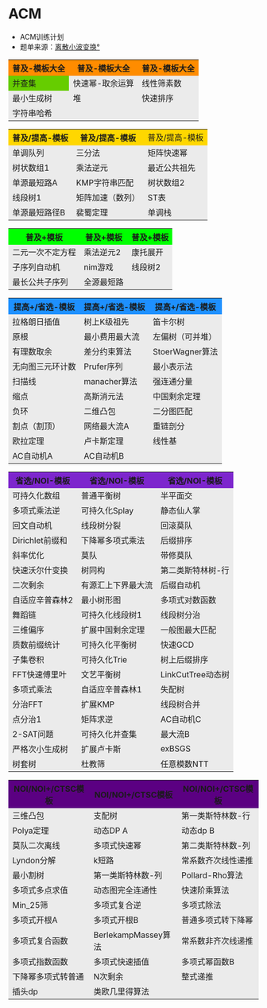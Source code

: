 # ACM
- ACM训练计划
- 题单来源：[离散小波变换°](https://www.luogu.com.cn/user/68344)
<table>
	<tr>
		<th bgcolor=FF8C00>普及-模板大全</th>
		<th bgcolor=FF8C00>普及-模板大全</th>
		<th bgcolor=FF8C00>普及-模板大全</th>
	</tr>
	<tr>
		<td bgcolor=66CD00>并查集</td>
		<td bgcolor=EBEBEB>快速幂-取余运算</td>
		<td bgcolor=EBEBEB>线性筛素数</td>
	</tr>
	<tr>
		<td bgcolor=EBEBEB>最小生成树</td>
		<td bgcolor=EBEBEB>堆</td>
		<td bgcolor=EBEBEB>快速排序</td>
	</tr>
	<tr>
		<td bgcolor=EBEBEB>字符串哈希</td>
		<td bgcolor=EBEBEB></td>
		<td bgcolor=EBEBEB></td>
	</tr>
</table>


<table>
	<tr>
		<th bgcolor=FFD700>普及/提高-模板</th>
		<th bgcolor=FFD700>普及/提高-模板</th>
		<td bgcolor=FFD700>普及/提高-模板</td>
	</tr>
	<tr>
		<td bgcolor=EBEBEB>单调队列</td>
		<td bgcolor=EBEBEB>三分法</td>
		<td bgcolor=EBEBEB>矩阵快速幂</td>
	</tr>
	<tr>
		<td bgcolor=EBEBEB>树状数组1</td>
		<td bgcolor=EBEBEB>乘法逆元</td>
		<td bgcolor=EBEBEB>最近公共祖先</td>
	</tr>
	<tr>
		<td bgcolor=EBEBEB>单源最短路A</td>
		<td bgcolor=EBEBEB>KMP字符串匹配</td>
		<td bgcolor=EBEBEB>树状数组2</td>
	</tr>
	<tr>
		<td bgcolor=EBEBEB>线段树1</td>
		<td bgcolor=EBEBEB>矩阵加速（数列）</td>
		<td bgcolor=EBEBEB>ST表</td>
	</tr>
	<tr>
		<td bgcolor=EBEBEB>单源最短路径B</td>
		<td bgcolor=EBEBEB>裴蜀定理</td>
		<td bgcolor=EBEBEB>单调栈</td>
	</tr>
</table>

<table>
	<tr>
		<th bgcolor=00FF00>普及+模板</th>
		<th bgcolor=00FF00>普及+模板</th>
		<th bgcolor=00FF00>普及+模板</th>
	</tr>
	<tr>
		<td bgcolor=EBEBEB>二元一次不定方程</td>
		<td bgcolor=EBEBEB>乘法逆元2</td>
		<td bgcolor=EBEBEB>康托展开</td>
	</tr>
	<tr>
		<td bgcolor=EBEBEB>子序列自动机</td>
		<td bgcolor=EBEBEB>nim游戏</td>
		<td bgcolor=EBEBEB>线段树2</td>
	</tr>
	<tr>
		<td bgcolor=EBEBEB>最长公共子序列</td>
		<td bgcolor=EBEBEB>全源最短路</td>
		<td bgcolor=EBEBEB></td>
	</tr>
</table>

<table>
	<tr>
		<th bgcolor=1E90FF>提高+/省选-模板</th>
		<th bgcolor=1E90FF>提高+/省选-模板</th>
		<th bgcolor=1E90FF>提高+/省选-模板</th>
	</tr>
	<tr>
		<td bgcolor=EBEBEB>拉格朗日插值</td>
		<td bgcolor=EBEBEB>树上K级祖先</td>
		<td bgcolor=EBEBEB>笛卡尔树</td>
	</tr>
	<tr>
		<td bgcolor=EBEBEB>原根</td>
		<td bgcolor=EBEBEB>最小费用最大流</td>
		<td bgcolor=EBEBEB>左偏树（可并堆）</td>
	</tr>
	<tr>
		<td bgcolor=EBEBEB>有理数取余</td>
		<td bgcolor=EBEBEB>差分约束算法</td>
		<td bgcolor=EBEBEB>StoerWagner算法</td>
	</tr>
	<tr>
		<td bgcolor=EBEBEB>无向图三元环计数</td>
		<td bgcolor=EBEBEB>Prufer序列</td>
		<td bgcolor=EBEBEB>最小表示法</td>
	</tr>
	<tr>
		<td bgcolor=EBEBEB>扫描线</td>
		<td bgcolor=EBEBEB>manacher算法</td>
		<td bgcolor=EBEBEB>强连通分量</td>
	</tr>
	<tr>
		<td bgcolor=EBEBEB>缩点</td>
		<td bgcolor=EBEBEB>高斯消元法</td>
		<td bgcolor=EBEBEB>中国剩余定理</td>
	</tr>
	<tr>
		<td bgcolor=EBEBEB>负环</td>
		<td bgcolor=EBEBEB>二维凸包</td>
		<td bgcolor=EBEBEB>二分图匹配</td>
	</tr>
	<tr>
		<td bgcolor=EBEBEB>割点（割顶）</td>
		<td bgcolor=EBEBEB>网络最大流A</td>
		<td bgcolor=EBEBEB>重链剖分</td>
	</tr>
	<tr>
		<td bgcolor=EBEBEB>欧拉定理</td>
		<td bgcolor=EBEBEB>卢卡斯定理</td>
		<td bgcolor=EBEBEB>线性基</td>
	</tr>
	<tr>
		<td bgcolor=EBEBEB>AC自动机A</td>
		<td bgcolor=EBEBEB>AC自动机B</td>
		<td bgcolor=EBEBEB></td>
	</tr>
</table>

<table>
	<tr>
		<th bgcolor=7D26CD>省选/NOI-模板</th>
		<th bgcolor=7D26CD>省选/NOI-模板</th>
		<th bgcolor=7D26CD>省选/NOI-模板</th>
	</tr>
	<tr>
		<td bgcolor=EBEBEB>可持久化数组</td>
		<td bgcolor=EBEBEB>普通平衡树</td>
		<td bgcolor=EBEBEB>半平面交</td>
	</tr>
	<tr>
		<td bgcolor=EBEBEB>多项式乘法逆</td>
		<td bgcolor=EBEBEB>可持久化Splay</td>
		<td bgcolor=EBEBEB>静态仙人掌</td>
	</tr>
	<tr>
		<td bgcolor=EBEBEB>回文自动机</td>
		<td bgcolor=EBEBEB>线段树分裂</td>
		<td bgcolor=EBEBEB>回滚莫队</td>
	</tr>
	<tr>
		<td bgcolor=EBEBEB>Dirichlet前缀和</td>
		<td bgcolor=EBEBEB>下降幂多项式乘法</td>
		<td bgcolor=EBEBEB>后缀排序</td>
	</tr>
	<tr>
		<td bgcolor=EBEBEB>斜率优化</td>
		<td bgcolor=EBEBEB>莫队</td>
		<td bgcolor=EBEBEB>带修莫队</td>
	</tr>
	<tr>
		<td bgcolor=EBEBEB>快速沃尔什变换</td>
		<td bgcolor=EBEBEB>树同构</td>
		<td bgcolor=EBEBEB>第二类斯特林树-行</td>
	</tr>
	<tr>
		<td bgcolor=EBEBEB>二次剩余</td>
		<td bgcolor=EBEBEB>有源汇上下界最大流</td>
		<td bgcolor=EBEBEB>后缀自动机</td>
	</tr>
	<tr>
		<td bgcolor=EBEBEB>自适应辛普森林2</td>
		<td bgcolor=EBEBEB>最小树形图</td>
		<td bgcolor=EBEBEB>多项式对数函数</td>
	</tr>
	<tr>
		<td bgcolor=EBEBEB>舞蹈链</td>
		<td bgcolor=EBEBEB>可持久化线段树1</td>
		<td bgcolor=EBEBEB>线段树分治</td>
	</tr>
	<tr>
		<td bgcolor=EBEBEB>三维偏序</td>
		<td bgcolor=EBEBEB>扩展中国剩余定理</td>
		<td bgcolor=EBEBEB>一般图最大匹配</td>
	</tr>
	<tr>
		<td bgcolor=EBEBEB>质数前缀统计</td>
		<td bgcolor=EBEBEB>可持久化平衡树</td>
		<td bgcolor=EBEBEB>快速GCD</td>
	</tr>
	<tr>
		<td bgcolor=EBEBEB>子集卷积</td>
		<td bgcolor=EBEBEB>可持久化Trie</td>
		<td bgcolor=EBEBEB>树上后缀排序</td>
	</tr>
	<tr>
		<td bgcolor=EBEBEB>FFT快速傅里叶</td>
		<td bgcolor=EBEBEB>文艺平衡树</td>
		<td bgcolor=EBEBEB>LinkCutTree动态树</td>
	</tr>
	<tr>
		<td bgcolor=EBEBEB>多项式乘法</td>
		<td bgcolor=EBEBEB>自适应辛普森林1</td>
		<td bgcolor=EBEBEB>失配树</td>
	</tr>
	<tr>
		<td bgcolor=EBEBEB>分治FFT</td>
		<td bgcolor=EBEBEB>扩展KMP</td>
		<td bgcolor=EBEBEB>线段树合并</td>
	</tr>
	<tr>
		<td bgcolor=EBEBEB>点分治1</td>
		<td bgcolor=EBEBEB>矩阵求逆</td>
		<td bgcolor=EBEBEB>AC自动机C</td>
	</tr>
	<tr>
		<td bgcolor=EBEBEB>2-SAT问题</td>
		<td bgcolor=EBEBEB>可持久化并查集</td>
		<td bgcolor=EBEBEB>最大流B</td>
	</tr>
	<tr>
		<td bgcolor=EBEBEB>严格次小生成树</td>
		<td bgcolor=EBEBEB>扩展卢卡斯</td>
		<td bgcolor=EBEBEB>exBSGS</td>
	</tr>
	<tr>
		<td bgcolor=EBEBEB>树套树</td>
		<td bgcolor=EBEBEB>杜教筛</td>
		<td bgcolor=EBEBEB>任意模数NTT</td>
	</tr>
</table>

<table>
	<tr>
		<th bgcolor=5B0082>NOI/NOI+/CTSC模板</th>
		<th bgcolor=5B0082>NOI/NOI+/CTSC模板</th>
		<th bgcolor=5B0082>NOI/NOI+/CTSC模板</th>
	</tr>
	<tr>
		<td bgcolor=EBEBEB>三维凸包</td>
		<td bgcolor=EBEBEB>支配树</td>
		<td bgcolor=EBEBEB>第一类斯特林数-行</td>
	</tr>
	<tr>
		<td bgcolor=EBEBEB>Polya定理</td>
		<td bgcolor=EBEBEB>动态DP A</td>
		<td bgcolor=EBEBEB>动态dp B</td>
	</tr>
	<tr>
		<td bgcolor=EBEBEB>莫队二次离线</td>
		<td bgcolor=EBEBEB>多项式快速幂</td>
		<td bgcolor=EBEBEB>第二类斯特林数-列</td>
	</tr>
	<tr>
		<td bgcolor=EBEBEB>Lyndon分解</td>
		<td bgcolor=EBEBEB>k短路</td>
		<td bgcolor=EBEBEB>常系数齐次线性递推</td>
	</tr>
	<tr>
		<td bgcolor=EBEBEB>最小割树</td>
		<td bgcolor=EBEBEB>第一类斯特林数-列</td>
		<td bgcolor=EBEBEB>Pollard-Rho算法</td>
	</tr>
	<tr>
		<td bgcolor=EBEBEB>多项式多点求值</td>
		<td bgcolor=EBEBEB>动态图完全连通性</td>
		<td bgcolor=EBEBEB>快速阶乘算法</td>
	</tr>
	<tr>
		<td bgcolor=EBEBEB>Min_25筛</td>
		<td bgcolor=EBEBEB>多项式复合逆</td>
		<td bgcolor=EBEBEB>多项式除法</td>
	</tr>
	<tr>
		<td bgcolor=EBEBEB>多项式开根A</td>
		<td bgcolor=EBEBEB>多项式开根B</td>
		<td bgcolor=EBEBEB>普通多项式转下降幂</td>
	</tr>
	<tr>
		<td bgcolor=EBEBEB>多项式复合函数</td>
		<td bgcolor=EBEBEB>BerlekampMassey算法</td>
		<td bgcolor=EBEBEB>常系数非齐次线递推</td>
	</tr>
	<tr>
		<td bgcolor=EBEBEB>多项式指数函数</td>
		<td bgcolor=EBEBEB>多项式快速插值</td>
		<td bgcolor=EBEBEB>多项式幂函数B</td>
	</tr>
	<tr>
		<td bgcolor=EBEBEB>下降幂多项式转普通</td>
		<td bgcolor=EBEBEB>N次剩余</td>
		<td bgcolor=EBEBEB>整式递推</td>
	</tr>
	<tr>
		<td bgcolor=EBEBEB>插头dp</td>
		<td bgcolor=EBEBEB>类欧几里得算法</td>
		<td bgcolor=EBEBEB></td>
	</tr>
</table>

